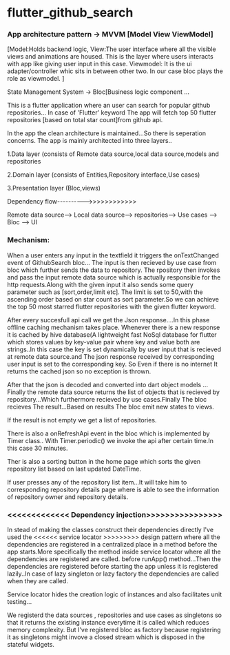 # flutter_github_search


### App architecture pattern -> MVVM [Model View ViewModel]
 
[Model:Holds backend logic,
 View:The user interface where all the visible views and animations are housed.
 This is the layer where users interacts with app like giving user input in this case.
 Viewmodel: It is the ui adapter/controller whic sits in between other two.
 In our case bloc plays the role as viewmodel. 
]

State Management System -> Bloc[Business logic component ...

This is a flutter application where an user can search for popular github repositories...
In case of 'Flutter' keyword The app will fetch top 50 flutter repositories
[based on total star count]from github api.

In the app the clean architecture is maintained...So there is  seperation concerns.
The app is mainly architected into three layers..

1.Data layer (consists of Remote data source,local data source,models and repositories

2.Domain layer (consists of Entities,Repository interface,Use cases)

3.Presentation layer (Bloc,views)

Dependency flow---------->>>>>>>>>>>>

Remote data source--> Local data source--> repositories--> Use cases --> Bloc --> UI  

### Mechanism:

When a user enters any input in the textfield it triggers the onTextChanged event of GithubSearch bloc...
The input is then recieved by use case from bloc which further sends the data to repository.
The rpository then invokes and pass the input remote data source
which is actually responsible for the http requests.Along with the given input it also sends some query parameter such as [sort,order,limit etc].
The limit is set to 50,with the ascending order based on star count as sort parameter.So we can achieve the top 50 most starred flutter
repositories with the given flutter keyword.

After every succesfull api call we get the Json response....In this phase offline caching mechanism takes place.
Whenever there is a new response it is cached by hive database(A lightweight fast NoSql database for flutter which 
stores values by key-value pair where key and value both are strings..In this case the key is set dynamically by user input that
is recieved at remote data source.and The json response received by corresponding user input is set to the corresponding key.
So Even if there is no internet It returns the cached json so no exception is thrown.

After that the json is decoded and converted into dart object models ... Finally the remote data source returns the list of objects that is recieved 
by repository...Which furthermore recieved by use cases.Finally The bloc recieves The result...Based on results The bloc emit new states to views.

If the result is not empty we get a list of repositories.


There is also a onRefreshApi event in the bloc which is implemented by Timer class..
With Timer.periodic()  we invoke the api after certain time.In this case 30 minutes.

Ther is also a sorting button in the home page which sorts the given repository list based on
last updated DateTime.

If user presses any of the repository list item...It will take him to corresponding repository details page where is 
able to see the information of repository owner and repository details.

### <<<<<<<<<<<<< Dependency injection>>>>>>>>>>>>>>>>

In stead of making the classes construct their dependencies directly I've used the <<<<<< service locator >>>>>>>>> design pattern 
where all the dependencies are registered in a centralized place in a method before the app starts.More specifically the method inside
service locator where all the dependencies are registered are called. before runApp() method...Then the dependencies are registered 
before starting the app unless it is registered lazily..In case of lazy singleton or lazy factory the dependencies are called when they are called.

Service locator hides the creation logic of instances and also facilitates unit testing...

We registerd the data sources , repositories and use cases as singletons so that it returns the existing instance everytime it is called 
which reduces memory complexity. But I've registered bloc as factory because registering it as singletons might invove a closed stream which
is disposed in the stateful widgets. 
